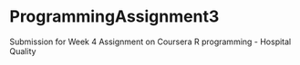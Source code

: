 # ProgrammingAssignment3
Submission for Week 4 Assignment on Coursera R programming - Hospital Quality
